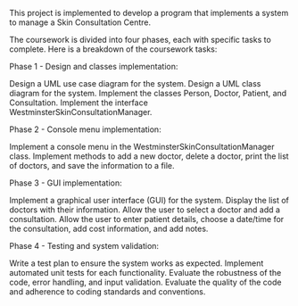 This project is implemented to develop a program that implements a system to manage a Skin Consultation Centre. 


The coursework is divided into four phases, each with specific tasks to complete. Here is a breakdown of the coursework tasks:

Phase 1 - Design and classes implementation:

Design a UML use case diagram for the system.
Design a UML class diagram for the system.
Implement the classes Person, Doctor, Patient, and Consultation.
Implement the interface WestminsterSkinConsultationManager.

Phase 2 - Console menu implementation:

Implement a console menu in the WestminsterSkinConsultationManager class.
Implement methods to add a new doctor, delete a doctor, print the list of doctors, and save the information to a file.

Phase 3 - GUI implementation:

Implement a graphical user interface (GUI) for the system.
Display the list of doctors with their information.
Allow the user to select a doctor and add a consultation.
Allow the user to enter patient details, choose a date/time for the consultation, add cost information, and add notes.

Phase 4 - Testing and system validation:

Write a test plan to ensure the system works as expected.
Implement automated unit tests for each functionality.
Evaluate the robustness of the code, error handling, and input validation.
Evaluate the quality of the code and adherence to coding standards and conventions.
